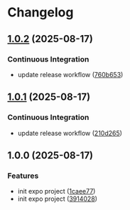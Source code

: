 # Changelog

## [1.0.2](https://github.com/MrSquaare/expo-github-actions-ci/compare/v1.0.1...v1.0.2) (2025-08-17)


### Continuous Integration

* update release workflow ([760b653](https://github.com/MrSquaare/expo-github-actions-ci/commit/760b6531d099248b5004ca7cff46cdbbdbdf9571))

## [1.0.1](https://github.com/MrSquaare/expo-github-actions-ci/compare/v1.0.0...v1.0.1) (2025-08-17)


### Continuous Integration

* update release workflow ([210d265](https://github.com/MrSquaare/expo-github-actions-ci/commit/210d265b2c03475610e27d0c28c2cc2465929b52))

## 1.0.0 (2025-08-17)


### Features

* init expo project ([1caee77](https://github.com/MrSquaare/expo-github-actions-ci/commit/1caee77a2407c58ce4d1a90cbded4a2d68882efc))
* init expo project ([3914028](https://github.com/MrSquaare/expo-github-actions-ci/commit/3914028ef41464698fa15b04e9faba6f890cd196))
